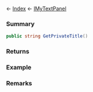 ← [Index](Api-Index) ← [IMyTextPanel](Sandbox.ModAPI.Ingame.IMyTextPanel)

### Summary

```csharp
public string GetPrivateTitle()
```

### Returns

### Example

### Remarks

